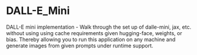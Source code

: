 # DALL-E_Mini
DALL-E mini implementation - Walk through the set up of dalle-mini, jax, etc. without using using cache requirements given hugging-face, weights, or bias. Thereby allowing you to run this application on any machine and generate images from given prompts under runtime support.

